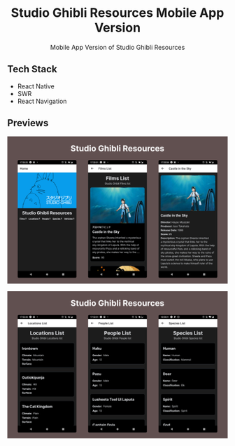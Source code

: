 <div align="center">
  <h1>Studio Ghibli Resources Mobile App Version</h1>
  <p>Mobile App Version of Studio Ghibli Resources</p>
</div>

## Tech Stack

- React Native
- SWR
- React Navigation

## Previews

![preview 1](docs/preview-1.png)

![preview 2](docs/preview-2.png)